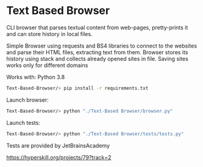 # Text Based Browser
CLI browser that parses textual content from web-pages, pretty-prints it  and can store history in local files.


Simple Browser using requests and BS4 libraries to connect to the websites and parse their HTML files, extracting text from them. Browser stores its history using stack and collects already opened sites in file. Saving sites works only for different domains

Works with: Python 3.8

```bash
Text-Based-Browser/> pip install -r requirements.txt
```

Launch browser:

```bash
Text-Based-Browser/> python "./Text-Based Browser/browser.py"
```
Launch tests:

```bash
Text-Based-Browser/> python "./Text-Based Browser/tests/tests.py"
```

Tests are provided by JetBrainsAcademy

https://hyperskill.org/projects/79?track=2




